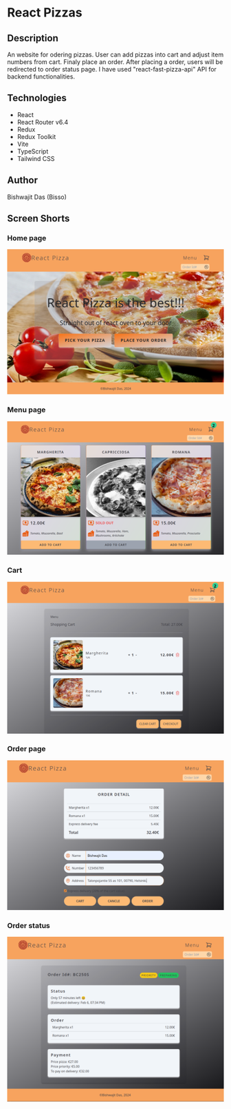 # React Pizzas

## Description

An website for odering pizzas. User can add pizzas into cart and adjust item numbers from cart. Finaly place an order. After placing a order, users will be redirected to order status page. I have used "react-fast-pizza-api" API for backend functionalities.

## Technologies

- React
- React Router v6.4
- Redux
- Redux Toolkit
- Vite
- TypeScript
- Tailwind CSS

## Author

Bishwajit Das (Bisso)

## Screen Shorts

### Home page

![home page](project_screen_shorts/homepage.png)

### Menu page

![menu page](project_screen_shorts/menu_page.png)

### Cart

![cart page](project_screen_shorts/cart.png)

### Order page

![order page](project_screen_shorts/order.png)

### Order status

![order status](project_screen_shorts/order_status.png)
